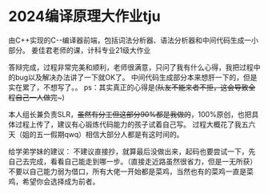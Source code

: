 # 2024编译原理大作业tju
由C++实现的C--编译器前端，包括词法分析器、语法分析器和中间代码生成一小部分。
姜佳君老师的课，计科专业21级大作业

答辩完成，过程非常完美和顺利，老师很满意，只问了我有什么心得，我把过程中的bug以及解决办法讲了一下就OK了。
中间代码生成部分本来想肝一下的，但是实在累了，不想写了。。
ps：其实真正的心得是(~~队友不能来者不拒，这会导致全程自己一人做完~~~)

本人组长兼负责SLR，~~虽然有分工但这部分90%都是我做的~~，100%原创，也把具体过程上传了，建议有心锻炼代码能力的孩子试着自己写。
过程大概花了我五六天（姐的五一假期qwq）相信大部分人都是有这时间的。

给学弟学妹的建议：
不建议直接抄，就算最后没做出来，起码也要尝试一下，先自己去完成，看看自己能走到哪一步。（直接走近路虽然很省力，但是一无所获）
不要以自己能力弱为借口，所有大佬一开始都是菜鸡，当然也有的菜鸡一直是菜鸡，希望你会选择成为前者。
